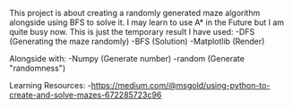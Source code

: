 This project is about creating a randomly generated maze algorithm alongside using BFS to solve it. I may learn to use A* in the Future but I am quite busy now.
This is just the temporary result
I have used:
-DFS (Generating the maze randomly)
-BFS (Solution)
-Matplotlib (Render)

Alongside with:
-Numpy (Generate number)
-random (Generate "randomness")

Learning Resources:
-https://medium.com/@msgold/using-python-to-create-and-solve-mazes-672285723c96
